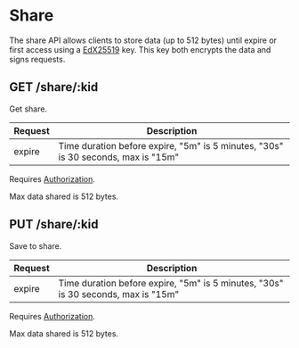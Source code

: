 # Share

The share API allows clients to store data (up to 512 bytes) until expire or first access using a [EdX25519](/docs/specs/keys.md) key.
This key both encrypts the data and signs requests.

## GET /share/:kid

Get share.

| Request | Description                                                                       |
| ------- | --------------------------------------------------------------------------------- |
| expire  | Time duration before expire, "5m" is 5 minutes, "30s" is 30 seconds, max is "15m" |

Requires [Authorization](/docs/webapi/auth.md).

Max data shared is 512 bytes.

## PUT /share/:kid

Save to share.

| Request | Description                                                                       |
| ------- | --------------------------------------------------------------------------------- |
| expire  | Time duration before expire, "5m" is 5 minutes, "30s" is 30 seconds, max is "15m" |

Requires [Authorization](/docs/webapi/auth.md).

Max data shared is 512 bytes.
